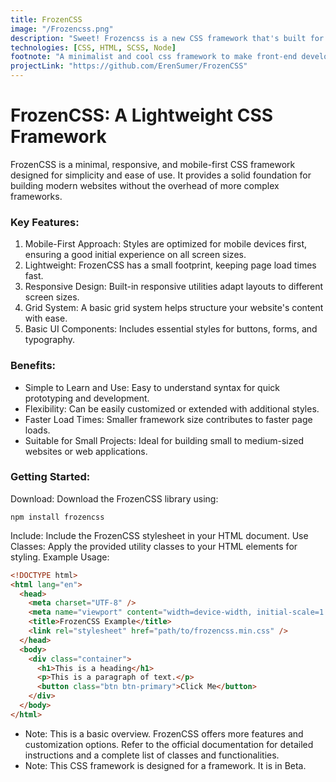 ```yaml
---
title: FrozenCSS
image: "/Frozencss.png"
description: "Sweet! Frozencss is a new CSS framework that's built for the modern web. It's lightweight, fast, and easy to use. Plus, it's fully customizable, so you can make it your own."
technologies: [CSS, HTML, SCSS, Node]
footnote: "A minimalist and cool css framework to make front-end development easy!"
projectLink: "https://github.com/ErenSumer/FrozenCSS"
---
```


<h1>FrozenCSS: A Lightweight CSS Framework</h1>

FrozenCSS is a minimal, responsive, and mobile-first CSS framework designed for simplicity and ease of use. It provides a solid foundation for building modern websites without the overhead of more complex frameworks.

### Key Features:

1. Mobile-First Approach: Styles are optimized for mobile devices first, ensuring a good initial experience on all screen sizes.
2. Lightweight: FrozenCSS has a small footprint, keeping page load times fast.
3. Responsive Design: Built-in responsive utilities adapt layouts to different screen sizes.
4. Grid System: A basic grid system helps structure your website's content with ease.
5. Basic UI Components: Includes essential styles for buttons, forms, and typography.

### Benefits:

- Simple to Learn and Use: Easy to understand syntax for quick prototyping and development.
- Flexibility: Can be easily customized or extended with additional styles.
- Faster Load Times: Smaller framework size contributes to faster page loads.
- Suitable for Small Projects: Ideal for building small to medium-sized websites or web applications.

### Getting Started:

Download: Download the FrozenCSS library using:


<code>npm install frozencss</code>


Include: Include the FrozenCSS stylesheet in your HTML document.
Use Classes: Apply the provided utility classes to your HTML elements for styling.
Example Usage:

```html
<!DOCTYPE html>
<html lang="en">
  <head>
    <meta charset="UTF-8" />
    <meta name="viewport" content="width=device-width, initial-scale=1.0" />
    <title>FrozenCSS Example</title>
    <link rel="stylesheet" href="path/to/frozencss.min.css" />
  </head>
  <body>
    <div class="container">
      <h1>This is a heading</h1>
      <p>This is a paragraph of text.</p>
      <button class="btn btn-primary">Click Me</button>
    </div>
  </body>
</html>
```

- Note: This is a basic overview. FrozenCSS offers more features and customization options. Refer to the official documentation for detailed instructions and a complete list of classes and functionalities.
- Note: This CSS framework is designed for a framework. It is in Beta.
